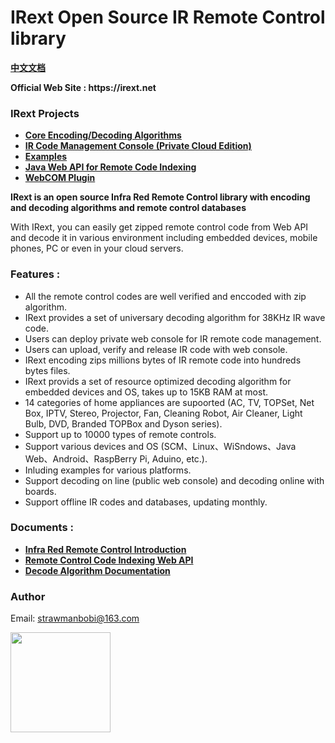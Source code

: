 # IRext Open Source IR Remote Control library
__[中文文档](https://github.com/irext/irext/blob/master/README-cn.md)__

__Official Web Site : https://irext.net__

### __IRext Projects__
- __[Core Encoding/Decoding Algorithms](https://github.com/irext/core)__
- __[IR Code Management Console (Private Cloud Edition)](https://github.com/irext/irext-console)__
- __[Examples](https://github.com/irext/irext-examples)__
- __[Java Web API for Remote Code Indexing](https://github.com/irext/irext-web-api)__
- __[WebCOM Plugin](https://github.com/irext/irext-web-com)__


__IRext is an open source Infra Red Remote Control library with encoding and decoding algorithms and remote control databases__

With IRext, you can easily get zipped remote control code from Web API and decode it in various environment including embedded devices, mobile phones, PC or even in your cloud servers.


### Features :
- All the remote control codes are well verified and enccoded with zip algorithm.
- IRext provides a set of universary decoding algorithm for 38KHz IR wave code.
- Users can deploy private web console for IR remote code management.
- Users can upload, verify and release IR code with web console.
- IRext encoding zips millions bytes of IR remote code into hundreds bytes files.
- IRext provids a set of resource optimized decoding algorithm for embedded devices and OS, takes up to 15KB RAM at most.
- 14 categories of home appliances are supoorted (AC, TV, TOPSet, Net Box, IPTV, Stereo, Projector, Fan, Cleaning Robot, Air Cleaner, Light Bulb, DVD, Branded TOPBox and Dyson series).
- Support up to 10000 types of remote controls.
- Support various devices and OS (SCM、Linux、WiSndows、Java Web、Android、RaspBerry Pi, Aduino, etc.).
- Inluding examples for various platforms.
- Support decoding on line (public web console) and decoding online with boards.
- Support offline IR codes and databases, updating monthly.


### Documents :

- __[Infra Red Remote Control Introduction](https://irext.net/doc/)__
- __[Remote Control Code Indexing Web API](https://irext.net/doc/#services)__
- __[Decode Algorithm Documentation](https://irext.net/doc/#decode)__


### Author

Email: strawmanbobi@163.com

<img src="https://github.com/irext/public-site/blob/master/web/images/bobi_qr.png" align="left" height="160" width="160">
